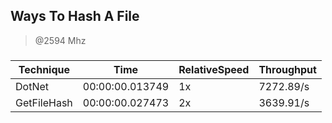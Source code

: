 
Ways To Hash A File
-------------------
> @2594 Mhz


### 


|Technique  |Time           |RelativeSpeed|Throughput|
|-----------|---------------|-------------|----------|
|DotNet     |00:00:00.013749|1x           |7272.89/s |
|GetFileHash|00:00:00.027473|2x           |3639.91/s |




